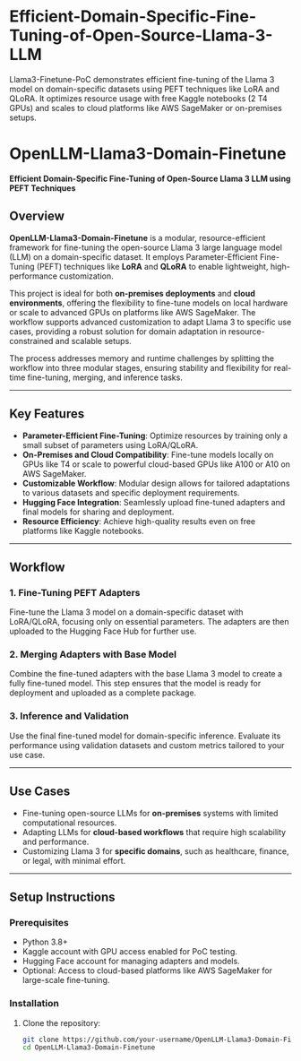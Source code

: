 # Efficient-Domain-Specific-Fine-Tuning-of-Open-Source-Llama-3-LLM
 Llama3-Finetune-PoC demonstrates efficient fine-tuning of the Llama 3 model on domain-specific datasets using PEFT techniques like LoRA and QLoRA. It optimizes resource usage with free Kaggle notebooks (2 T4 GPUs) and scales to cloud platforms like AWS SageMaker or on-premises setups.

# OpenLLM-Llama3-Domain-Finetune  
**Efficient Domain-Specific Fine-Tuning of Open-Source Llama 3 LLM using PEFT Techniques**  

## Overview  
**OpenLLM-Llama3-Domain-Finetune** is a modular, resource-efficient framework for fine-tuning the open-source Llama 3 large language model (LLM) on a domain-specific dataset. It employs Parameter-Efficient Fine-Tuning (PEFT) techniques like **LoRA** and **QLoRA** to enable lightweight, high-performance customization.  

This project is ideal for both **on-premises deployments** and **cloud environments**, offering the flexibility to fine-tune models on local hardware or scale to advanced GPUs on platforms like AWS SageMaker. The workflow supports advanced customization to adapt Llama 3 to specific use cases, providing a robust solution for domain adaptation in resource-constrained and scalable setups.  

The process addresses memory and runtime challenges by splitting the workflow into three modular stages, ensuring stability and flexibility for real-time fine-tuning, merging, and inference tasks.  

---

## Key Features  
- **Parameter-Efficient Fine-Tuning**: Optimize resources by training only a small subset of parameters using LoRA/QLoRA.  
- **On-Premises and Cloud Compatibility**: Fine-tune models locally on GPUs like T4 or scale to powerful cloud-based GPUs like A100 or A10 on AWS SageMaker.  
- **Customizable Workflow**: Modular design allows for tailored adaptations to various datasets and specific deployment requirements.  
- **Hugging Face Integration**: Seamlessly upload fine-tuned adapters and final models for sharing and deployment.  
- **Resource Efficiency**: Achieve high-quality results even on free platforms like Kaggle notebooks.  

---

## Workflow  

### **1. Fine-Tuning PEFT Adapters**  
Fine-tune the Llama 3 model on a domain-specific dataset with LoRA/QLoRA, focusing only on essential parameters. The adapters are then uploaded to the Hugging Face Hub for further use.  

### **2. Merging Adapters with Base Model**  
Combine the fine-tuned adapters with the base Llama 3 model to create a fully fine-tuned model. This step ensures that the model is ready for deployment and uploaded as a complete package.  

### **3. Inference and Validation**  
Use the final fine-tuned model for domain-specific inference. Evaluate its performance using validation datasets and custom metrics tailored to your use case.  

---

## Use Cases  
- Fine-tuning open-source LLMs for **on-premises** systems with limited computational resources.  
- Adapting LLMs for **cloud-based workflows** that require high scalability and performance.  
- Customizing Llama 3 for **specific domains**, such as healthcare, finance, or legal, with minimal effort.  

---

## Setup Instructions  

### **Prerequisites**  
- Python 3.8+  
- Kaggle account with GPU access enabled for PoC testing.  
- Hugging Face account for managing adapters and models.  
- Optional: Access to cloud-based platforms like AWS SageMaker for large-scale fine-tuning.  

### **Installation**  
1. Clone the repository:  
   ```bash
   git clone https://github.com/your-username/OpenLLM-Llama3-Domain-Finetune.git
   cd OpenLLM-Llama3-Domain-Finetune

